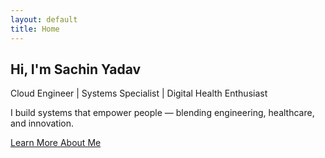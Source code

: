 ```yaml
---
layout: default
title: Home
---
```


<section class="hero">
  <h1>Hi, I'm Sachin Yadav</h1>
  <p>Cloud Engineer | Systems Specialist | Digital Health Enthusiast</p>
  <p>I build systems that empower people — blending engineering, healthcare, and innovation.</p>
  <a href="/about.html" class="btn">Learn More About Me</a>
</section>
